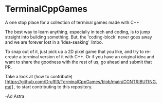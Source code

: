 # TerminalCppGames
A one stop place for a collection of terminal games made with C++

The best way to learn anything, especially in tech and coding, is to jump straight into building something. But, the 'coding-block' never goes away and we are forever lost in a 'idea-seaking' limbo.

To snap out of it, just pick up a 2D pixel game that you like, and try to re-create a terminal version of it with C++. Or if you have an original idea and want to share the goodness with the rest of us, go ahead and submit that PR.

Take a look at (how to contribute)[https://github.com/Druffl3/TerminalCppGames/blob/main/CONTRIBUTING.md] , to start contributing to this repository.

-Ad Astra
